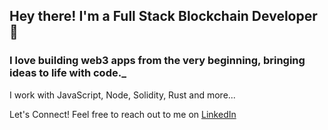 ## Hey there!  I'm a Full Stack Blockchain Developer 👋

### I love building web3 apps from the very beginning, bringing ideas to life with code._


I work with JavaScript, Node, Solidity, Rust and more...

Let's Connect!
Feel free to reach out to me on [LinkedIn](https://www.linkedin.com/in/dzianis-smalonski-648051100/)
<!--
**DenSmolonski/DenSmolonski** is a ✨ _special_ ✨ repository because its `README.md` (this file) appears on your GitHub profile.

Here are some ideas to get you started:

- 🔭 I’m currently working on ...
- 🌱 I’m currently learning ...
- 👯 I’m looking to collaborate on ...
- 🤔 I’m looking for help with ...
- 💬 Ask me about ...
- 📫 How to reach me: ...
- 😄 Pronouns: ...
- ⚡ Fun fact: ...
-->
